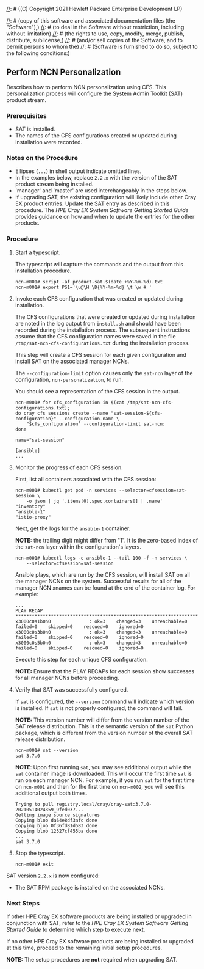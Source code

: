 [//]: # ((C) Copyright 2021 Hewlett Packard Enterprise Development LP)

[//]: # (Permission is hereby granted, free of charge, to any person obtaining a)
[//]: # (copy of this software and associated documentation files (the "Software"),)
[//]: # (to deal in the Software without restriction, including without limitation)
[//]: # (the rights to use, copy, modify, merge, publish, distribute, sublicense,)
[//]: # (and/or sell copies of the Software, and to permit persons to whom the)
[//]: # (Software is furnished to do so, subject to the following conditions:)

[//]: # (The above copyright notice and this permission notice shall be included)
[//]: # (in all copies or substantial portions of the Software.)

[//]: # (THE SOFTWARE IS PROVIDED "AS IS", WITHOUT WARRANTY OF ANY KIND, EXPRESS OR)
[//]: # (IMPLIED, INCLUDING BUT NOT LIMITED TO THE WARRANTIES OF MERCHANTABILITY,)
[//]: # (FITNESS FOR A PARTICULAR PURPOSE AND NONINFRINGEMENT. IN NO EVENT SHALL)
[//]: # (THE AUTHORS OR COPYRIGHT HOLDERS BE LIABLE FOR ANY CLAIM, DAMAGES OR)
[//]: # (OTHER LIABILITY, WHETHER IN AN ACTION OF CONTRACT, TORT OR OTHERWISE,)
[//]: # (ARISING FROM, OUT OF OR IN CONNECTION WITH THE SOFTWARE OR THE USE OR)
[//]: # (OTHER DEALINGS IN THE SOFTWARE.)

## Perform NCN Personalization

Describes how to perform NCN personalization using CFS. This personalization process
will configure the System Admin Toolkit (SAT) product stream.

### Prerequisites

- SAT is installed.
- The names of the CFS configurations created or updated during installation
  were recorded.

### Notes on the Procedure

- Ellipses (`...`) in shell output indicate omitted lines.
- In the examples below, replace `2.2.x` with the version of the SAT product stream
    being installed.
- 'manager' and 'master' are used interchangeably in the steps below.
- If upgrading SAT, the existing configuration will likely include other Cray EX product
    entries. Update the SAT entry as described in this procedure. The *HPE Cray EX System
    Software Getting Started Guide* provides guidance on how and when to update the
    entries for the other products.

### Procedure

1. Start a typescript.

    The typescript will capture the commands and the output from this installation procedure.

    ```screen
    ncn-m001# script -af product-sat.$(date +%Y-%m-%d).txt
    ncn-m001# export PS1='\u@\H \D{%Y-%m-%d} \t \w # '
    ```

2. Invoke each CFS configuration that was created or updated during installation.

    The CFS configurations that were created or updated during installation are
    noted in the log output from `install.sh` and should have been recorded during
    the installation process. The subsequent instructions assume that the CFS
    configuration names were saved in the file
    `/tmp/sat-ncn-cfs-configurations.txt` during the installation process.

    This step will create a CFS session for each given configuration and install
    SAT on the associated manager NCNs.

    The `--configuration-limit` option causes only the `sat-ncn` layer of the configuration,
    `ncn-personalization`, to run.

    You should see a representation of the CFS session in the output.

    ```screen
    ncn-m001# for cfs_configuration in $(cat /tmp/sat-ncn-cfs-configurations.txt);
    do cray cfs sessions create --name "sat-session-${cfs-configuration}" --configuration-name \
        "$cfs_configuration" --configuration-limit sat-ncn;
    done

    name="sat-session"

    [ansible]
    ...
    ```

3. Monitor the progress of each CFS session.

    First, list all containers associated with the CFS session:

    ```screen
    ncn-m001# kubectl get pod -n services --selector=cfsession=sat-session \
        -o json | jq '.items[0].spec.containers[] | .name'
    "inventory"
    "ansible-1"
    "istio-proxy"
    ```

    Next, get the logs for the `ansible-1` container.

    **NOTE:** the trailing digit might differ from "1". It is the zero-based
    index of the `sat-ncn` layer within the configuration's layers.

    ```screen
    ncn-m001# kubectl logs -c ansible-1 --tail 100 -f -n services \
        --selector=cfsession=sat-session
    ```

    Ansible plays, which are run by the CFS session, will install SAT on all the
    manager NCNs on the system. Successful results for all of the manager NCN xnames
    can be found at the end of the container log. For example:

    ```screen
    ...
    PLAY RECAP *********************************************************************
    x3000c0s1b0n0              : ok=3    changed=3    unreachable=0    failed=0    skipped=0    rescued=0    ignored=0
    x3000c0s3b0n0              : ok=3    changed=3    unreachable=0    failed=0    skipped=0    rescued=0    ignored=0
    x3000c0s5b0n0              : ok=3    changed=3    unreachable=0    failed=0    skipped=0    rescued=0    ignored=0
    ```

    Execute this step for each unique CFS configuration.

    **NOTE:** Ensure that the PLAY RECAPs for each session show successes for all
    manager NCNs before proceeding.

4. Verify that SAT was successfully configured.

    If `sat` is configured, the `--version` command will indicate which version
    is installed. If `sat` is not properly configured, the command will fail.

    **NOTE:** This version number will differ from the version number of the SAT
    release distribution. This is the semantic version of the `sat` Python package,
    which is different from the version number of the overall SAT release distribution.

    ```screen
    ncn-m001# sat --version
    sat 3.7.0
    ```

    **NOTE**: Upon first running `sat`, you may see additional output while the `sat`
    container image is downloaded. This will occur the first time `sat` is run on
    each manager NCN. For example, if you run `sat` for the first time on `ncn-m001`
    and then for the first time on `ncn-m002`, you will see this additional output
    both times.

    ```screen
    Trying to pull registry.local/cray/cray-sat:3.7.0-20210514024359_9fed037...
    Getting image source signatures
    Copying blob da64e8df3afc done
    Copying blob 0f36fd81d583 done
    Copying blob 12527cf455ba done
    ...
    sat 3.7.0
    ```

7. Stop the typescript.

    ```screen
    ncn-m001# exit
    ```

SAT version `2.2.x` is now configured:

- The SAT RPM package is installed on the associated NCNs.

### Next Steps

If other HPE Cray EX software products are being installed or upgraded in conjunction
with SAT, refer to the *HPE Cray EX System Software Getting Started Guide* to determine
which step to execute next.

If no other HPE Cray EX software products are being installed or upgraded at this time,
proceed to the remaining initial setup procedures.

**NOTE:** The setup procedures are **not** required when upgrading SAT.
